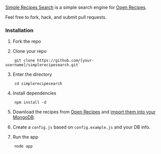 [Simple Recipes Search](http://simplerecipesearch.com/) is a simple search engine for [Open Recipes](http://openrecip.es/).

Feel free to fork, hack, and submit pull requests.

### Installation

1. Fork the repo

2. Clone your repo
```
    git clone https://github.com/[your-username]/simplerecipesearch.git`
```
3. Enter the directory
```
    cd simplerecipesearch
```
4. Install dependencies
```    
    npm install -d
```
5. Download the recipes from [Open Recipes](http://openrecip.es/) and [import them into your MongoDB](http://docs.mongodb.org/manual/reference/program/mongoimport/).

6. Create a `config.js` based on `config.example.js` and your DB info.

7. Run the app
```
    node app
```